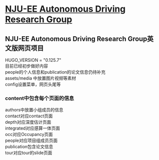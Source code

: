 # [NJU-EE Autonomous Driving Research Group](https://nju-ee.github.io/AutonomousDrivingResearchGroup.page/)

## NJU-EE Autonomous Driving Research Group英文版网页项目
HUGO_VERSION = "0.125.7"<br>
目前已经初步做好内容<br>
people的个人信息和publication的论文信息仍待补充<br>
assets/media 中放置图片视频等素材<br>
config设置菜单，网页头尾等
### content中包含每个页面的信息
authors中放置小组成员的信息<br>
contact对应contact页面<br>
depth对应深度估计页面<br>
integrated对应感算一体页面<br>
occ对应Occupancy页面<br>
people对应项目组成员页面<br>
publication包含论文信息<br>
tour对应tour的slide页面